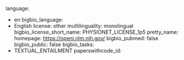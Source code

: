 language:
  - en
bigbio_language:
  - English
license: other
multilinguality: monolingual
bigbio_license_short_name: PHYSIONET_LICENSE_1p5
pretty_name: 
homepage: https://openi.nlm.nih.gov/
bigbio_pubmed: false
bigbio_public: false
bigbio_tasks:
  - TEXTUAL_ENTAILMENT
paperswithcode_id: 